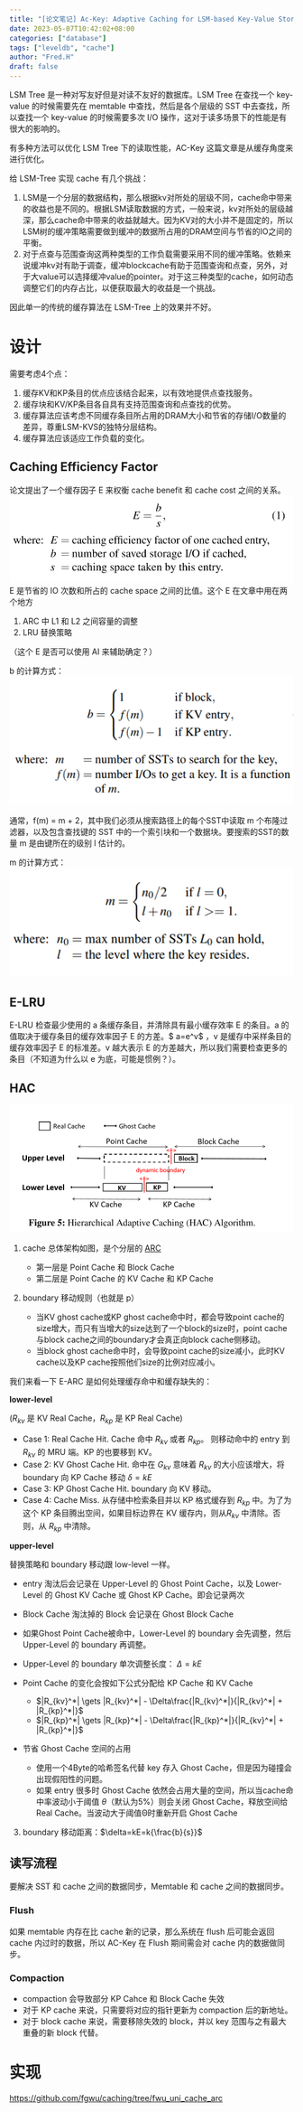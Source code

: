 ```yaml
---
title: "[论文笔记] Ac-Key: Adaptive Caching for LSM-based Key-Value Stores"
date: 2023-05-07T10:42:02+08:00
categories: ["database"]
tags: ["leveldb", "cache"]
author: "Fred.H"
draft: false
---
```

LSM Tree 是一种对写友好但是对读不友好的数据库。LSM Tree 在查找一个 key-value 的时候需要先在 memtable 中查找，然后是各个层级的 SST 中去查找，所以查找一个 key-value 的时候需要多次 I/O 操作，这对于读多场景下的性能是有很大的影响的。

有多种方法可以优化 LSM Tree 下的读取性能，AC-Key 这篇文章是从缓存角度来进行优化。

给 LSM-Tree 实现 cache 有几个挑战：
1. LSM是一个分层的数据结构，那么根据kv对所处的层级不同，cache命中带来的收益也是不同的。根据LSM读取数据的方式，一般来说，kv对所处的层级越深，那么cache命中带来的收益就越大。因为KV对的大小并不是固定的，所以LSM树的缓冲策略需要做到缓冲的数据所占用的DRAM空间与节省的IO之间的平衡。
2. 对于点查与范围查询这两种类型的工作负载需要采用不同的缓冲策略。依赖来说缓冲kv对有助于调查，缓冲blockcache有助于范围查询和点查，另外，对于大value可以选择缓冲value的pointer。对于这三种类型的cache，如何动态调整它们的内存占比，以便获取最大的收益是一个挑战。

因此单一的传统的缓存算法在 LSM-Tree 上的效果并不好。

# 设计
需要考虑4个点：
1. 缓存KV和KP条目的优点应该结合起来，以有效地提供点查找服务。
2. 缓存块和KV/KP条目各自具有支持范围查询和点查找的优势。
3. 缓存算法应该考虑不同缓存条目所占用的DRAM大小和节省的存储I/O数量的差异，尊重LSM-KVS的独特分层结构。
4. 缓存算法应该适应工作负载的变化。

## Caching Efficiency Factor
论文提出了一个缓存因子 E 来权衡 cache benefit 和 cache cost 之间的关系。
![E.png](./E.png)
E 是节省的 IO 次数和所占的 cache space 之间的比值。这个 E 在文章中用在两个地方
1. ARC 中 L1 和 L2 之间容量的调整
2. LRU 替换策略

（这个 E 是否可以使用 AI 来辅助确定？）

b 的计算方式：
![b.png](./b.png)

通常，f(m) = m + 2，其中我们必须从搜索路径上的每个SST中读取 m 个布隆过滤器，以及包含查找键的 SST 中的一个索引块和一个数据块。要搜索的SST的数量 m 是由键所在的级别 l 估计的。

m 的计算方式：
![m.png](./m.png)

## E-LRU
E-LRU 检查最少使用的 a 条缓存条目，并清除具有最小缓存效率 E 的条目。a 的值取决于缓存条目的缓存效率因子 E 的方差。$ a=e^v$ ，v 是缓存中采样条目的缓存效率因子 E 的标准差。v 越大表示 E 的方差越大，所以我们需要检查更多的条目（不知道为什么以 e 为底，可能是惯例？）。

## HAC
![hac.png](./hac.png)
1. cache 总体架构如图，是个分层的 [ARC](../arc)
    
    * 第一层是 Point Cache 和 Block Cache
    * 第二层是 Point Cache 的 KV Cache 和 KP Cache
2. boundary 移动规则（也就是 p）

    *  当KV ghost cache或KP ghost cache命中时，都会导致point cache的size增大，而只有当增大的size达到了一个block的size时，point cache与block cache之间的boundary才会真正向block cache侧移动。
    * 当block ghost cache命中时，会导致point cache的size减小，此时KV cache以及KP cache按照他们size的比例对应减小。

我们来看一下 E-ARC 是如何处理缓存命中和缓存缺失的：

**lower-level**

($R_{kv}$ 是 KV Real Cache，$R_{kp}$ 是 KP Real Cache)
* Case 1: Real Cache Hit. Cache 命中 $R_{kv}$ 或者 $R_{kp}$。 则移动命中的 entry 到 $R_{kv}$ 的 MRU 端。KP 的也要移到 KV。
* Case 2: KV Ghost Cache Hit. 命中在 $G_{kv}$ 意味着 $R_{kv}$ 的大小应该增大，将 boundary 向 KP Cache 移动 $\delta=kE$
* Case 3: KP Ghost Cache Hit. boundary 向 KV 移动。
* Case 4: Cache Miss. 从存储中检索条目并以 KP 格式缓存到 $R_{kp}$ 中。为了为这个 KP 条目腾出空间，如果目标边界在 KV 缓存内，则从$R_{kv}$ 中清除。否则，从 $R_{kp}$ 中清除。

**upper-level**

替换策略和 boundary 移动跟 low-level 一样。

* entry 淘汰后会记录在 Upper-Level 的 Ghost Point Cache，以及 Lower-Level 的 Ghost KV Cache 或 Ghost KP Cache。即会记录两次
* Block Cache 淘汰掉的 Block 会记录在 Ghost Block Cache
* 如果Ghost Point Cache被命中，Lower-Level 的 boundary 会先调整，然后 Upper-Level 的 boundary 再调整。
* Upper-Level 的 boundary 单次调整长度： $\Delta=kE$
* Point Cache 的变化会按如下公式分配给 KP Cache 和 KV Cache

    * $|R_{kv}^*| \gets |R_{kv}^*| - \Delta\frac{|R_{kv}^*|}{|R_{kv}^*| + |R_{kp}^*|}$
    * $|R_{kp}^*| \gets |R_{kp}^*| - \Delta\frac{|R_{kp}^*|}{|R_{kv}^*| + |R_{kp}^*|}$
* 节省 Ghost Cache 空间的占用
    
    * 使用一个4Byte的哈希签名代替 key 存入 Ghost Cache，但是因为碰撞会出现假阳性的问题。
    * 如果 entry 很多时 Ghost Cache 依然会占用大量的空间，所以当cache命中率波动小于阈值 $\theta$（默认为5%）则会关闭 Ghost Cache，释放空间给 Real Cache。当波动大于阈值Θ时重新开启 Ghost Cache

3. boundary 移动距离：$\delta=kE=k{\frac{b}{s}}$

## 读写流程
要解决 SST 和 cache 之间的数据同步，Memtable 和 cache 之间的数据同步。
### Flush
如果 memtable 内存在比 cache 新的记录，那么系统在 flush 后可能会返回 cache 内过时的数据，所以 AC-Key 在 Flush 期间需会对 cache 内的数据做同步。
### Compaction
* compaction 会导致部分 KP Cahce 和 Block Cache 失效
* 对于 KP cache 来说，只需要将对应的指针更新为 compaction 后的新地址。
* 对于 block cache 来说，需要移除失效的 block，并以 key 范围与之有最大重叠的新 block 代替。


# 实现
https://github.com/fgwu/caching/tree/fwu_uni_cache_arc
